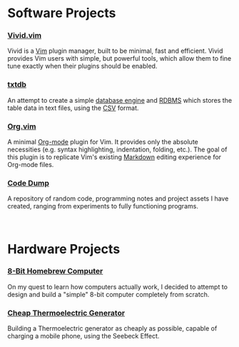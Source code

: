 <title>Projects</title>

# Software Projects

### [Vivid.vim](https://github.com/axvr/vivid.vim)

Vivid is a [Vim](https://www.vim.org) plugin manager, built to be minimal, fast
and efficient. Vivid provides Vim users with simple, but powerful tools, which
allow them to fine tune exactly when their plugins should be enabled.

### [txtdb](https://github.com/axvr/txtdb)

An attempt to create a simple [database engine](https://en.wikipedia.org/wiki/Database_engine)
and [RDBMS](https://en.wikipedia.org/wiki/RDBMS) which stores the table data in
text files, using the [CSV](https://en.wikipedia.org/wiki/Comma-separated_values)
format.

### [Org.vim](https://github.com/axvr/org.vim)

A minimal [Org-mode](https://orgmode.org/) plugin for Vim. It provides only the
absolute necessities (e.g. syntax highlighting, indentation, folding, etc.).
The goal of this plugin is to replicate Vim's existing
[Markdown](https://github.com/tpope/vim-markdown/) editing experience for
Org-mode files.

### [Code Dump](https://github.com/axvr/codedump)

A repository of random code, programming notes and project assets I have
created, ranging from experiments to fully functioning programs.

<br>

# Hardware Projects

### [8-Bit Homebrew Computer](/projects/8-Bit-HBC)

On my quest to learn how computers actually work, I decided to attempt to
design and build a "simple" 8-bit computer completely from scratch.

### [Cheap Thermoelectric Generator](/projects/TEG)

Building a Thermoelectric generator as cheaply as possible, capable of charging
a mobile phone, using the Seebeck Effect.
